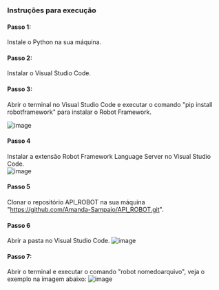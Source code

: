 ### Instruções para execução

#### Passo 1:
Instale o Python na sua máquina.

#### Passo 2: 
Instalar o Visual Studio Code.

#### Passo 3: 
Abrir o terminal no Visual Studio Code e executar o comando "pip install robotframework" para instalar o Robot Framework.<br>

![image](https://github.com/user-attachments/assets/675805e2-0aaa-4b6f-8bc1-8af4cc84e8f0)

#### Passo 4
Instalar a extensão Robot Framework Language Server no Visual Studio Code.<br>
![image](https://github.com/user-attachments/assets/758d8b6a-e288-400c-967a-d0eeb81ec06b)

#### Passo 5
Clonar o repositório API_ROBOT na sua máquina "https://github.com/Amanda-Sampaio/API_ROBOT.git".

#### Passo 6
Abrir a pasta no Visual Studio Code.
![image](https://github.com/user-attachments/assets/bcf3dc36-baf8-40a4-82a7-413bbf2f5d92)

#### Passo 7: 
Abrir o terminal e executar o comando "robot nomedoarquivo", veja o exemplo na imagem abaixo: 
![image](https://github.com/user-attachments/assets/169ade6d-4619-4471-888c-a398fab2fc6a)
